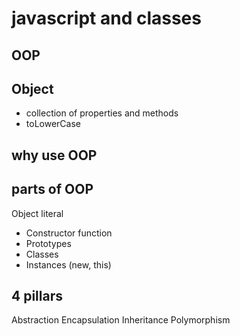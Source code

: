 # javascript and classes

## OOP

## Object
- collection of properties and methods
- toLowerCase
 
## why use OOP

## parts of OOP
Object literal  

- Constructor function
- Prototypes
- Classes
- Instances (new, this)


## 4 pillars
Abstraction
Encapsulation
Inheritance
Polymorphism
